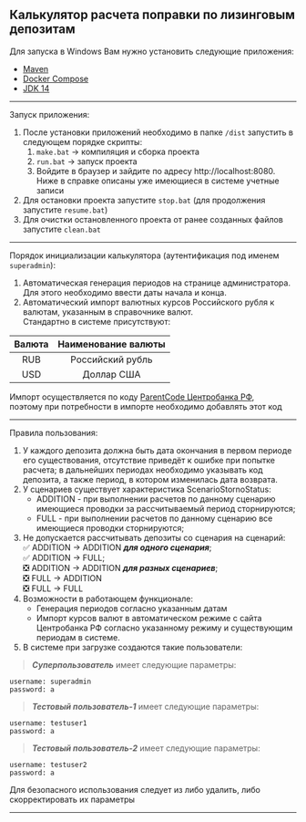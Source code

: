 ## Калькулятор расчета поправки по лизинговым депозитам

Для запуска в Windows Вам нужно установить следующие приложения:
* [Maven](https://maven.apache.org/download.cgi)
* [Docker Compose](https://docs.docker.com/compose/install/)
* [JDK 14](https://adoptopenjdk.net/)
***
Запуск приложения:
1. После установки приложений необходимо в папке `/dist` запустить в следующем порядке скрипты:  
    1. `make.bat`   -> компиляция и сборка проекта
    2. `run.bat`   -> запуск проекта
    3. Войдите в браузер и зайдите по адресу http://localhost:8080. Ниже в справке описаны уже имеющиеся в системе учетные записи 
2. Для остановки проекта запустите `stop.bat` (для продолжения запустите `resume.bat`)
3. Для очистки остановленного проекта от ранее созданных файлов запустите `clean.bat`
***
Порядок инициализации калькулятора (аутентификация под именем `superadmin`):
1. Автоматическая генерация периодов на странице администратора. Для этого необходимо ввести даты начала и конца.
2. Автоматический импорт валютных курсов Российского рубля к валютам, указанным в справочнике валют.  
Стандартно в системе присутствуют:  

| Валюта | Наименование валюты
|:----------------:|:---------:|
| RUB | Российский рубль |
| USD | Доллар США |

Импорт осуществляется по коду [ParentCode Центробанка РФ](http://www.cbr.ru/scripts/XML_valFull.asp),  
поэтому при потребности в импорте необходимо добавлять этот код
***
Правила пользования:
1. У каждого депозита должна быть дата окончания в первом периоде его существования, 
отсутствие приведёт к ошибке при попытке расчета; в дальнейших периодах необходимо указывать код депозита, а также период,
в котором изменилась дата возврата.
2. У сценариев существует характеристика ScenarioStornoStatus:
    * ADDITION - при выполнении расчетов по данному сценарию имеющиеся проводки за рассчитываемый период сторнируются;
    * FULL - при выполнении расчетов по данному сценарию все имеющиеся проводки сторнируются;
3. Не допускается рассчитывать депозиты со сценария на сценарий:  
    :white_check_mark: ADDITION -> ADDITION ***для одного сценария***;  
    :white_check_mark: ADDITION -> FULL;  
    :negative_squared_cross_mark: ADDITION -> ADDITION ***для разных сценариев***;  
    :negative_squared_cross_mark: FULL -> ADDITION  
    :negative_squared_cross_mark: FULL -> FULL
4. Возможности в работающем функционале:
    * Генерация периодов согласно указанным датам 
    * Импорт курсов валют в автоматическом режиме с сайта Центробанка РФ согласно указанному режиму и существующим периодам в системе.
2. В системе при загрузке создаются такие пользователи: 
> ***Суперпользователь*** имеет следующие параметры:  
```
username: superadmin
password: a
```
> ***Тестовый пользователь-1*** имеет следующие параметры:  
```
username: testuser1
password: a
```
> ***Тестовый пользователь-2*** имеет следующие параметры:  
```
username: testuser2
password: a
```
Для безопасного использования следует из либо удалить, либо скорректировать их параметры    
    
***